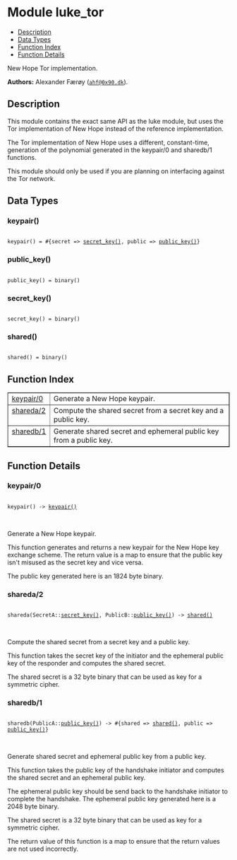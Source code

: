 

# Module luke_tor #
* [Description](#description)
* [Data Types](#types)
* [Function Index](#index)
* [Function Details](#functions)

New Hope Tor implementation.

__Authors:__ Alexander Færøy ([`ahf@0x90.dk`](mailto:ahf@0x90.dk)).

<a name="description"></a>

## Description ##

This module contains the exact same API as the luke module, but uses the
Tor implementation of New Hope instead of the reference implementation.

The Tor implementation of New Hope uses a different, constant-time,
generation of the polynomial generated in the keypair/0 and sharedb/1
functions.

This module should only be used if you are planning on interfacing against
the Tor network.

<a name="types"></a>

## Data Types ##




### <a name="type-keypair">keypair()</a> ###


<pre><code>
keypair() = #{secret =&gt; <a href="#type-secret_key">secret_key()</a>, public =&gt; <a href="#type-public_key">public_key()</a>}
</code></pre>




### <a name="type-public_key">public_key()</a> ###


<pre><code>
public_key() = binary()
</code></pre>




### <a name="type-secret_key">secret_key()</a> ###


<pre><code>
secret_key() = binary()
</code></pre>




### <a name="type-shared">shared()</a> ###


<pre><code>
shared() = binary()
</code></pre>

<a name="index"></a>

## Function Index ##


<table width="100%" border="1" cellspacing="0" cellpadding="2" summary="function index"><tr><td valign="top"><a href="#keypair-0">keypair/0</a></td><td>Generate a New Hope keypair.</td></tr><tr><td valign="top"><a href="#shareda-2">shareda/2</a></td><td>Compute the shared secret from a secret key and a public key.</td></tr><tr><td valign="top"><a href="#sharedb-1">sharedb/1</a></td><td>Generate shared secret and ephemeral public key from a public key.</td></tr></table>


<a name="functions"></a>

## Function Details ##

<a name="keypair-0"></a>

### keypair/0 ###

<pre><code>
keypair() -&gt; <a href="#type-keypair">keypair()</a>
</code></pre>
<br />

Generate a New Hope keypair.

This function generates and returns a new keypair for the New Hope key
exchange scheme. The return value is a map to ensure that the public key
isn't misused as the secret key and vice versa.

The public key generated here is an 1824 byte binary.

<a name="shareda-2"></a>

### shareda/2 ###

<pre><code>
shareda(SecretA::<a href="#type-secret_key">secret_key()</a>, PublicB::<a href="#type-public_key">public_key()</a>) -&gt; <a href="#type-shared">shared()</a>
</code></pre>
<br />

Compute the shared secret from a secret key and a public key.

This function takes the secret key of the initiator and the ephemeral public
key of the responder and computes the shared secret.

The shared secret is a 32 byte binary that can be used as key for a
symmetric cipher.

<a name="sharedb-1"></a>

### sharedb/1 ###

<pre><code>
sharedb(PublicA::<a href="#type-public_key">public_key()</a>) -&gt; #{shared =&gt; <a href="#type-shared">shared()</a>, public =&gt; <a href="#type-public_key">public_key()</a>}
</code></pre>
<br />

Generate shared secret and ephemeral public key from a public key.

This function takes the public key of the handshake initiator and computes
the shared secret and an ephemeral public key.

The ephemeral public key should be send back to the handshake initiator to
complete the handshake. The ephemeral public key generated here is a 2048
byte binary.

The shared secret is a 32 byte binary that can be used as key for a
symmetric cipher.

The return value of this function is a map to ensure that the return values
are not used incorrectly.

